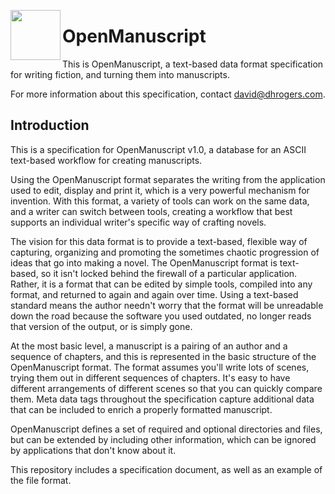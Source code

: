 
<img src="https://github.com/moonimal/openmanuscript/blob/master/img/logo.png"
width="80" align="left">

# OpenManuscript

This is OpenManuscript, a text-based data format specification for writing
fiction, and turning them into manuscripts.

For more information about this specification, contact david@dhrogers.com.

## Introduction

This is a specification for OpenManuscript v1.0, a database for an ASCII text-based workflow for creating manuscripts. 

Using the OpenManuscript format separates the writing from the application used to edit, display and print it, which is a very powerful mechanism for invention. With this format, a variety of tools can work on the same data, and a writer can switch between tools, creating a workflow that best supports an individual writer's specific way of crafting novels. 

The vision for this data format is to provide a text-based, flexible way of
capturing, organizing and promoting the sometimes chaotic progression of ideas
that go into making a novel. The OpenManuscript format is text-based, so it
isn't locked behind the firewall of a particular application. Rather, it is
a format that can be edited by simple tools, compiled into any format, and
returned to again and again over time. Using a text-based standard means
the author needn't worry that the format will be unreadable down the road
because the software you used outdated, no longer reads that version of the
output, or is simply gone. 

At the most basic level, a manuscript is a pairing of an author and a sequence
of chapters, and this is represented in the basic structure of the
OpenManuscript format. The format assumes you'll write lots of scenes, trying
them out in different sequences of chapters. It's easy to have different
arrangements of different scenes so that you can quickly compare them. Meta data tags throughout the specification capture additional data that can be included to enrich a properly formatted manuscript.

OpenManuscript defines a set of required and optional directories and files,
but can be extended by including other information, which can be ignored by
applications that don't know about it.

This repository includes a specification document, as well as an example of the
file format.






